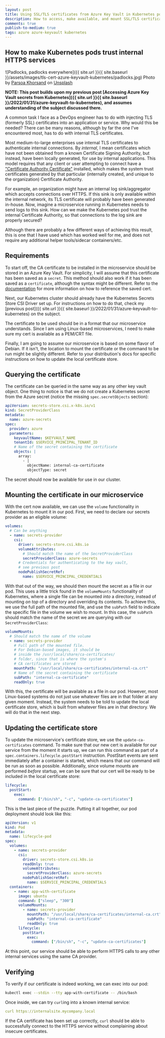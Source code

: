```yaml
---
layout: post
title: Using SSL/TLS certificates from Azure Key Vault in Kubernetes pods
description: How to access, make available, and mount SSL/TLS certificates from an Azure Key Vault into a Kubernetes pod
comments: true
publish-to-medium: true
tags: azure azure-keyvault kubernetes
---
```


## How to make Kubernetes pods trust internal HTTPS services

![Padlocks, padlocks everywhere]({{ site.url }}{{ site.baseurl }}/assets/images/tls-cert-azure-keyvault-kubernetes/padlocks.jpg)
Photo by [Parsoa Khorsand](https://unsplash.com/@parsoakhorsand?utm_source=unsplash&utm_medium=referral&utm_content=creditCopyText) on [Unsplash](https://unsplash.com/s/photos/lock?utm_source=unsplash&utm_medium=referral&utm_content=creditCopyText)

**NOTE: This post builds upon my previous post [Accessing Azure Key Vault secrets from Kubernetes]({{ site.url }}{{ site.baseurl }}/2022/01/31/azure-keyvault-to-kubernetes), and assumes understanding of the subject discussed there.**

A common task I face as a DevOps engineer has to do with injecting TLS (formerly SSL) certificates into an application or service. Why would this be needed? There can be many reasons, although by far the one I've encountered most, has to do with internal TLS certificates.

Most medium-to-large enterprises use internal TLS certificates to authenticate internal connections. By _internal_, I mean certificates which have not been obtained from a known Certificate Signing Authority, but instead, have been locally generated, for use by internal applications. This model requires that any client or user attempting to connect have a ["Certificate Authority Certificate"](https://stackoverflow.com/a/61422058/4441002) installed, which makes the system trust certificates generated by that particular (internally created, and unique to the organization) Certificate Authority.

For example, an organization might have an internal log sink/aggregator which accepts connections over HTTPS. If this sink is only available within the internal network, its TLS certificate will probably have been generated in-house. Now, imagine a microservice running in Kubernetes needs to send logs to this sink. How can we make the Kubernetes pod trust the internal Certificate Authority, so that connections to the log sink are properly secured?

Although there are probably a few different ways of achieving this result, this is one that I have used which has worked well for me, and does not require any additional helper tools/sidecar containers/etc.

## Requirements

To start off, the CA certificate to be installed in the microservice should be stored in an Azure Key Vault. For simplicity, I will assume that this certificate has been saved as a `secret`. This method should also work if it has been saved as a `certificate`, although the syntax might be different. Refer to the [documentation](https://azure.github.io/secrets-store-csi-driver-provider-azure/docs/configurations/getting-certs-and-keys/) for more information on how to reference the saved cert.

Next, our Kubernetes cluster should already have the Kubernetes Secrets Store CSI Driver set up. For instructions on how to do that, check my [previous post]({{ site.url }}{{ site.baseurl }}/2022/01/31/azure-keyvault-to-kubernetes) on the subject.

The certificate to be used should be in a format that our microservice understands. Since I am using Linux-based microservices, I need to make sure my cert is available as a PEM/CRT file.

Finally, I am going to assume our microservice is based on some flavor of Debian. If it isn't, the location to mount the certificate or the command to be run might be slightly different. Refer to your distribution's docs for specific instructions on how to update the local certificate store.

## Querying the certificate

The certificate can be queried in the same way as any other key vault object. One thing to notice is that we do not create a Kubernetes secret from the Azure secret (notice the missing `spec.secretObjects` section):

```yaml
apiVersion: secrets-store.csi.x-k8s.io/v1
kind: SecretProviderClass
metadata:
  name: azure-secrets
spec:
  provider: azure
  parameters:
    keyvaultName: $KEYVAULT_NAME
    tenantId: $SERVICE_PRINCIPAL_TENANT_ID
    # Name of the secret containing the certificate
    objects: |
      array:
        - |
          objectName: internal-ca-certificate
          objectType: secret
```

The secret should now be available for use in our cluster.

## Mounting the certificate in our microservice

With the cert now available, we can use the `volume` functionality in Kubernetes to mount it in our pod. First, we need to declare our secrets provider as an eligible volume:

```yaml
volumes:
  # Can be anything
  - name: secrets-provider
    csi:
      driver: secrets-store.csi.k8s.io
      volumeAttributes:
        # Should match the name of the SecretProviderClass
        secretProviderClass: azure-secrets
      # Credentials for authenticating to the key vault,
      # see previous post
      nodePublishSecretRef:
        name: $SERVICE_PRINCIPAL_CREDENTIALS
```

With that out of the way, we should then mount the secret as a file in our pod. This uses a little trick found in the `volumeMounts` functionality of Kubernetes, where a single file can be mounted _into_ a directory, instead of mounting _on top_ of a directory and overriding its contents. To achieve this, we use the full path of the mounted file, and use the `subPath` field to indicate the specific file in the volume we wish to mount. In this case, the `subPath` should match the name of the secret we are querying with our `SecretProviderClass`:

```yaml
volumeMounts:
  # Should match the name of the volume
  - name: secrets-provider
    # Full path of the mounted file.
    # For Debian-based images, it should be
    # inside the /usr/local/share/ca-certificates/
    # folder, since that is where the system's
    # CA certificates are stored
    mountPath: "/usr/local/share/ca-certificates/internal-ca.crt"
    # Name of the secret containing the certificate
    subPath: "internal-ca-certificate"
    readOnly: true
```

With this, the certificate will be available as a file in our pod. However, most Linux-based systems do not just use whatever files are in that folder at any given moment. Instead, the system needs to be told to update the local certificate store, which is built from whatever files are in that directory. We will do that in the next step.

## Updating the certificate store

To update the microservice's certificate store, we use the `update-ca-certificates` command. To make sure that our new cert is available for our service from the moment it starts up, we can run this command as part of a `spec.containers.lifecycle.postStart` instruction. PostStart events are sent immediately after a container is started, which means that our command will be run as soon as possible. Additionally, since volume mounts are performed _before_ startup, we can be sure that our cert will be ready to be included in the local certificate store:

```yaml
lifecycle:
  postStart:
    exec:
      command: ["/bin/sh", "-c", "update-ca-certificates"]
```

This is the last piece of the puzzle. Putting it all together, our pod deployment should look like this:

```yaml
apiVersion: v1
kind: Pod
metadata:
  name: lifecycle-pod
spec:
  volumes:
    - name: secrets-provider
      csi:
        driver: secrets-store.csi.k8s.io
        readOnly: true
        volumeAttributes:
          secretProviderClass: azure-secrets
        nodePublishSecretRef:
          name: $SERVICE_PRINCIPAL_CREDENTIALS
  containers:
    - name: app-with-certificate
      image: ubuntu
      command: ["sleep", "300"]
      volumeMounts:
        - name: secrets-provider
          mountPath: "/usr/local/share/ca-certificates/internal-ca.crt"
          subPath: "internal-ca-certificate"
          readOnly: true
      lifecycle:
        postStart:
          exec:
            command: ["/bin/sh", "-c", "update-ca-certificates"]
```
At this point, our service should be able to perform HTTPS calls to any other internal services using the same CA provider.

## Verifying

To verify if our certificate is indeed working, we can exec into our pod:

```bash
kubectl exec --stdin --tty app-with-certificate -- /bin/bash
```
Once inside, we can try `curl`ing into a known internal service:

```yaml
curl https://internalsite.mycompany.local
```
If the CA certificate has been set up correctly, `curl` should be able to successfully connect to the HTTPS service without complaining about insecure certificates.
